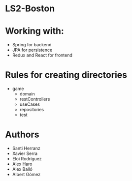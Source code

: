 # LS2-Boston

# Working with:
  - Spring for backend
  - JPA for persistence
  - Redux and React for frontend

# Rules for creating directories

- game
  - domain
  - restControllers
  - useCases
  - repositories
  - test

# Authors
  - Santi Herranz
  - Xavier Serra
  - Eloi Rodríguez
  - Alex Haro
  - Alex Balló
  - Albert Gómez
